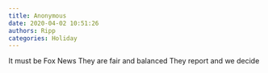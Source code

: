 ```yaml
---
title: Anonymous
date: 2020-04-02 10:51:26
authors: Ripp
categories: Holiday
---
```


 It must be Fox News
They are fair and balanced 
They report and we decide